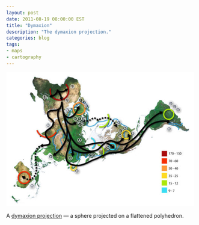 ```yaml
---
layout: post
date: 2011-08-19 08:00:00 EST
title: "Dymaxion"
description: "The dymaxion projection."
categories: blog
tags:
- maps
- cartography
---
```


<a href="http://en.wikipedia.org/wiki/Dymaxion_map"><img src="/images/post-images/dymaxion.jpg"/></a>

A [dymaxion projection](http://en.wikipedia.org/wiki/Dymaxion_map) &mdash; a sphere projected on a flattened polyhedron.
